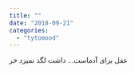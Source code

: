 ```yaml
---
title: ""
date: "2018-09-21"
categories: 
  - "tytomood"
---
```


عقل برای آدماست... داشت لگد نمیزد خر
